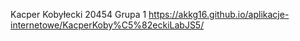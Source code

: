Kacper Kobyłecki 20454 Grupa 1
https://akkg16.github.io/aplikacje-internetowe/KacperKoby%C5%82eckiLabJS5/
